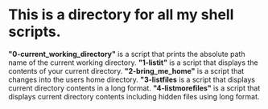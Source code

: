 # This is a directory for all my shell scripts.
__"0-current_working_directory"__ is a script that prints the absolute path name of the current working directory.
__"1-listit"__ is a script that displays the contents of your current directory.
__"2-bring_me_home"__ is a script that changes into the users home directory.
__"3-listfiles__ is a script that displays current directory contents in a long format.
__"4-listmorefiles"__ is a script that displays current directory contents including hidden files using long format.
